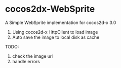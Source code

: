 cocos2dx-WebSprite
==================

A Simple WebSprite implementation for cocos2d-x 3.0

1. Using cocos2d-x HttpClient to load image
2. Auto save the image to local disk as cache


TODO:
1. check the image url
2. handle errors
